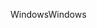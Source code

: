 <span data-ttu-id="9d8f0-101">Windows</span><span class="sxs-lookup"><span data-stu-id="9d8f0-101">Windows</span></span>